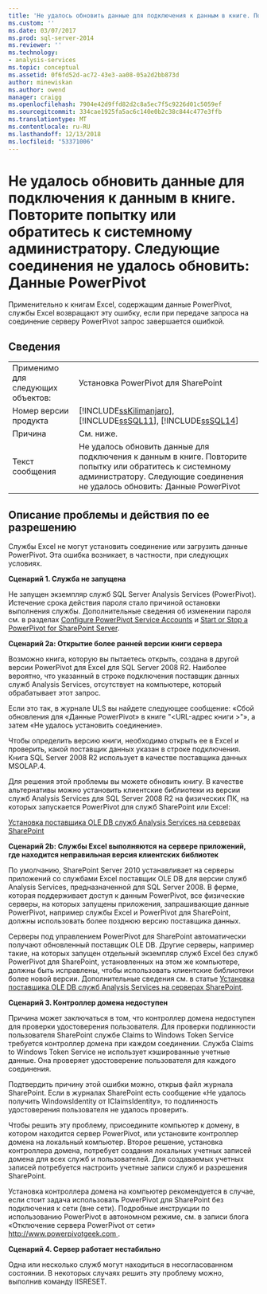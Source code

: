 ```yaml
---
title: 'Не удалось обновить данные для подключения к данным в книге. Повторите попытку или обратитесь к системному администратору. Следующие соединения не удалось обновить: Данные PowerPivot | Документация Майкрософт'
ms.custom: ''
ms.date: 03/07/2017
ms.prod: sql-server-2014
ms.reviewer: ''
ms.technology:
- analysis-services
ms.topic: conceptual
ms.assetid: 0f6fd52d-ac72-43e3-aa08-05a2d2bb873d
author: minewiskan
ms.author: owend
manager: craigg
ms.openlocfilehash: 7904e42d9ffd82d2c8a5ec7f5c9226d01c5059ef
ms.sourcegitcommit: 334cae1925fa5ac6c140e0b2c38c844c477e3ffb
ms.translationtype: MT
ms.contentlocale: ru-RU
ms.lasthandoff: 12/13/2018
ms.locfileid: "53371006"
---
```

# <a name="unable-to-refresh-data-for-a-data-connection-in-the-workbook-try-again-or-contact-your-system-administrator-the-following-connections-failed-to-refresh-powerpivot-data"></a>Не удалось обновить данные для подключения к данным в книге. Повторите попытку или обратитесь к системному администратору. Следующие соединения не удалось обновить: Данные PowerPivot
  Применительно к книгам Excel, содержащим данные PowerPivot, службы Excel возвращают эту ошибку, если при передаче запроса на соединение серверу PowerPivot запрос завершается ошибкой.  
  
## <a name="details"></a>Сведения  
  
|||  
|-|-|  
|Применимо для следующих объектов:|Установка PowerPivot для SharePoint|  
|Номер версии продукта|[!INCLUDE[ssKilimanjaro](../../includes/sskilimanjaro-md.md)], [!INCLUDE[ssSQL11](../../includes/sssql11-md.md)], [!INCLUDE[ssSQL14](../../includes/sssql14-md.md)]|  
|Причина|См. ниже.|  
|Текст сообщения|Не удалось обновить данные для подключения к данным в книге. Повторите попытку или обратитесь к системному администратору. Следующие соединения не удалось обновить: Данные PowerPivot|  
  
## <a name="explanation-and-resolution"></a>Описание проблемы и действия по ее разрешению  
 Службы Excel не могут установить соединение или загрузить данные PowerPivot. Эта ошибка возникает, в частности, при следующих условиях.  
  
 **Сценарий 1. Служба не запущена**  
  
 Не запущен экземпляр служб SQL Server Analysis Services (PowerPivot). Истечение срока действия пароля стало причиной остановки выполнения службы. Дополнительные сведения об изменении пароля см. в разделах [Configure PowerPivot Service Accounts](configure-power-pivot-service-accounts.md) и [Start or Stop a PowerPivot for SharePoint Server](start-or-stop-a-power-pivot-for-sharepoint-server.md).  
  
 **Сценарий 2a: Открытие более ранней версии книги сервера**  
  
 Возможно книга, которую вы пытаетесь открыть, создана в другой версии PowerPivot для Excel для SQL Server 2008 R2. Наиболее вероятно, что указанный в строке подключения поставщик данных служб Analysis Services, отсутствует на компьютере, который обрабатывает этот запрос.  
  
 Если это так, в журнале ULS вы найдете следующее сообщение: «Сбой обновления для «Данные PowerPivot» в книге "\<URL-адрес книги >"», а затем «Не удалось установить соединение».  
  
 Чтобы определить версию книги, необходимо открыть ее в Excel и проверить, какой поставщик данных указан в строке подключения. Книга SQL Server 2008 R2 использует в качестве поставщика данных MSOLAP.4.  
  
 Для решения этой проблемы вы можете обновить книгу. В качестве альтернативы можно установить клиентские библиотеки из версии служб Analysis Services для SQL Server 2008 R2 на физических ПК, на которых запускается PowerPivot для служб SharePoint или Excel:  
  
 [Установка поставщика OLE DB служб Analysis Services на серверах SharePoint](../../sql-server/install/install-the-analysis-services-ole-db-provider-on-sharepoint-servers.md)  
  
 **Сценарий 2b: Службы Excel выполняются на сервере приложений, где находится неправильная версия клиентских библиотек**  
  
 По умолчанию, SharePoint Server 2010 устанавливает на серверы приложений со службами Excel поставщик OLE DB для версии служб Analysis Services, предназначенной для SQL Server 2008. В ферме, которая поддерживает доступ к данным PowerPivot, все физические серверы, на которых запущены приложения, запрашивающие данные PowerPivot, например службы Excel и PowerPivot для SharePoint, должны использовать более позднюю версию поставщика данных.  
  
 Серверы под управлением PowerPivot для SharePoint автоматически получают обновленный поставщик OLE DB. Другие серверы, например такие, на которых запущен отдельный экземпляр служб Excel без служб PowerPivot для SharePoint, установленных на этом же компьютере, должны быть исправлены, чтобы использовать клиентские библиотеки более новой версии. Дополнительные сведения см. в статье [Установка поставщика OLE DB служб Analysis Services на серверах SharePoint](../../sql-server/install/install-the-analysis-services-ole-db-provider-on-sharepoint-servers.md).  
  
 **Сценарий 3. Контроллер домена недоступен**  
  
 Причина может заключаться в том, что контроллер домена недоступен для проверки удостоверения пользователя. Для проверки подлинности пользователя SharePoint службе Claims to Windows Token Service требуется контроллер домена при каждом соединении. Служба Claims to Windows Token Service не использует кэшированные учетные данные. Она проверяет удостоверение пользователя для каждого соединения.  
  
 Подтвердить причину этой ошибки можно, открыв файл журнала SharePoint. Если в журналах SharePoint есть сообщение «Не удалось получить WindowsIdentity от IClaimsIdentity», то подлинность удостоверения пользователя не удалось проверить.  
  
 Чтобы решить эту проблему, присоедините компьютер к домену, в котором находится сервер PowerPivot, или установите контроллер домена на локальный компьютер. Второе решение, установка контроллера домена, потребует создания локальных учетных записей домена для всех служб и пользователей. Для создаваемых учетных записей потребуется настроить учетные записи служб и разрешения SharePoint.  
  
 Установка контроллера домена на компьютер рекомендуется в случае, если стоит задача использовать PowerPivot для SharePoint без подключения к сети (вне сети). Подробные инструкции по использованию PowerPivot в автономном режиме, см. в записи блога «Отключение сервера PowerPivot от сети» [ http://www.powerpivotgeek.com ](https://go.microsoft.com/fwlink/?LinkId=184241).  
  
 **Сценарий 4. Сервер работает нестабильно**  
  
 Одна или несколько служб могут находиться в несогласованном состоянии. В некоторых случаях решить эту проблему можно, выполнив команду IISRESET.  
  
  
